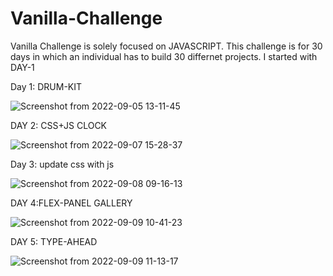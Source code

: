 
# Vanilla-Challenge


Vanilla Challenge is solely focused on JAVASCRIPT. This challenge is for 30 days in which an individual has to build 30 differnet projects.
I started with DAY-1

Day 1: DRUM-KIT

![Screenshot from 2022-09-05 13-11-45](https://user-images.githubusercontent.com/72959655/188395407-3ebd1d6e-9616-465e-9485-16c3d5ac2fa4.png)

DAY 2: CSS+JS CLOCK

![Screenshot from 2022-09-07 15-28-37](https://user-images.githubusercontent.com/72959655/188850437-6a52d19a-ab3c-4933-9c76-4db20a08b830.png)


Day 3: update css with js

![Screenshot from 2022-09-08 09-16-13](https://user-images.githubusercontent.com/72959655/189029719-ecdbe71c-13f1-42ac-9d00-06ef1fc1f5f1.png)

DAY 4:FLEX-PANEL GALLERY

![Screenshot from 2022-09-09 10-41-23](https://user-images.githubusercontent.com/72959655/189276205-eceee4cc-0925-4ad9-af33-0bbdc2d1dd9c.png)

DAY 5: TYPE-AHEAD

![Screenshot from 2022-09-09 11-13-17](https://user-images.githubusercontent.com/72959655/189279736-ae4f1557-d710-43cc-9b79-c4130e8828b2.png)
